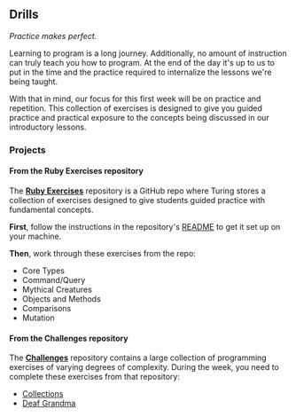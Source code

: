 ## Drills

_Practice makes perfect._

Learning to program is a long journey. Additionally, no amount of instruction can truly teach you how to program. At the end of the day it's up to us to put in the time and the practice required to internalize the lessons we're being taught.

With that in mind, our focus for this first week will be on practice and repetition. This collection of exercises is designed to give you guided practice and practical exposure to the concepts being discussed in our introductory lessons.

### Projects

#### From the Ruby Exercises repository

The **[Ruby Exercises](https://github.com/turingschool/ruby-exercises)** repository is a GitHub repo where Turing stores a collection of exercises designed to give students guided practice with fundamental concepts.

**First**, follow the instructions in the repository's [README](https://github.com/turingschool/ruby-exercises/blob/master/README.md) to get it set up on your machine.

**Then**, work through these exercises from the repo:

* Core Types
* Command/Query
* Mythical Creatures
* Objects and Methods
* Comparisons
* Mutation

#### From the Challenges repository

The **[Challenges](https://github.com/turingschool/challenges)** repository contains a large collection of programming exercises of varying degrees of complexity. During the week, you need to complete these exercises from that repository:

* [Collections](https://github.com/turingschool/challenges/blob/master/collections.markdown)
* [Deaf Grandma](https://github.com/turingschool/challenges/blob/master/deaf_grandma.markdown)
